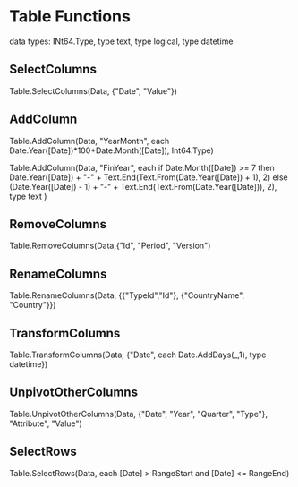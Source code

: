 # Table Functions
data types: INt64.Type, type text, type logical, type datetime

## SelectColumns
Table.SelectColumns(Data, {"Date", "Value"})

## AddColumn
Table.AddColumn(Data, "YearMonth", each Date.Year([Date])*100+Date.Month([Date]), Int64.Type)

Table.AddColumn(Data, "FinYear", each 
  if Date.Month([Date]) >= 7 then Date.Year([Date]) + "-" + Text.End(Text.From(Date.Year([Date]) + 1), 2) 
  else (Date.Year([Date]) - 1) + "-" + Text.End(Text.From(Date.Year([Date])), 2), type text
)

## RemoveColumns
Table.RemoveColumns(Data,{"Id", "Period", "Version")

## RenameColumns
Table.RenameColumns(Data, {{"TypeId","Id"}, {"CountryName", "Country"}})

## TransformColumns
Table.TransformColumns(Data, {"Date", each Date.AddDays(_,1), type datetime})

## UnpivotOtherColumns
Table.UnpivotOtherColumns(Data, {"Date", "Year", "Quarter", "Type"}, "Attribute", "Value")

## SelectRows
Table.SelectRows(Data, each [Date] > RangeStart and [Date] <= RangeEnd)
